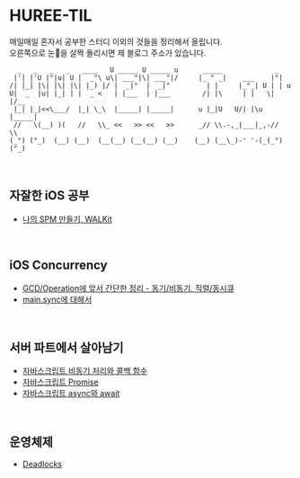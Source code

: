 # HUREE-TIL

매일매일 혼자서 공부한 스터디 이외의 것들을 정리해서 올립니다.  
오른쪽으로 눈👀을 살짝 돌리시면 제 블로그 주소가 있습니다.  

```
  _   _   _   _   ____   U _____ U _____ u      _____             _      
 |'| |'U |"|u| U |  _"\ u\| ___"|\| ___"|/     |_ " _|    ___    |"|     
/| |_| |\| |\| |\| |_) |/ |  _|"  |  _|"         | |     |_"_| U | | u   
U|  _  |u| |_| | |  _ <   | |___  | |___        /| |\     | |   \| |/__  
 |_| |_|<<\___/  |_| \_\  |_____| |_____|      u |_|U   U/| |\u  |_____| 
 //   \(__) )(   //   \\_ <<   >> <<   >>      _// \\.-,_|___|_,-//  \\  
(_") ("_)  (__) (__)  (__(__) (__(__) (__)    (__) (__\_)-' '-(_(_")("_) 
```

<br>

## 자잘한 iOS 공부

- [나의 SPM 만들기, WALKit](https://huree-can-do-it.notion.site/WALKit-SPM-0e386b8c686b48ff8b42b1a325e97981)

<br>

## iOS Concurrency

- [GCD/Operation에 앞서 간단한 정리 - 동기/비동기, 직렬/동시큐](https://bit.ly/3iKk2gL)
- [main.sync에 대해서](https://huree-can-do-it.notion.site/DispatchQueue-main-sync-676f12928d494d0ca7759c2d8b071652)


<br>

## 서버 파트에서 살아남기

- [자바스크립트 비동기 처리와 콜백 함수](https://huree-can-do-it.notion.site/5-1-41c834725ceb4f1f966e2d909c50a271)
- [자바스크립트 Promise](https://huree-can-do-it.notion.site/5-2-Promise-89133888945d4ba09aae8f18058e1d6a)
- [자바스크립트 async와 await](https://huree-can-do-it.notion.site/5-3-async-await-524ce8dda71c4fee80006453bec7418a)


<br>

## 운영체제

- [Deadlocks](https://huree-can-do-it.notion.site/7-DeadLocks-57efa9b71e0c47c380665b0d3ad03e2f)
